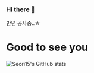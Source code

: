 ### Hi there 👋

만년 공사중..☆

# Good to see you

![Seori15's GitHub stats](https://github-readme-stats.vercel.app/api?username=Seori15&show_icons=true&theme=radical)


<!--
**Seori15/Seori15** is a ✨ _special_ ✨ repository because its `README.md` (this file) appears on your GitHub profile.

Here are some ideas to get you started:

- 🔭 I’m currently working on ...
- 🌱 I’m currently learning ...
- 👯 I’m looking to collaborate on ...
- 🤔 I’m looking for help with ...
- 💬 Ask me about ...
- 📫 How to reach me: ...
- 😄 Pronouns: ...
- ⚡ Fun fact: ...
-->
